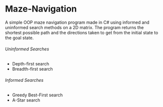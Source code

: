 # Maze-Navigation
A simple OOP maze navigation program made in C# using informed and uninformed search methods on a 2D matrix.
The program returns the shortest possible path and the directions taken to get from the initial state to the goal state.

###### Uninformed Searches
* Depth-first search
* Breadth-first search

###### Informed Searches
* Greedy Best-First search
* A-Star search
